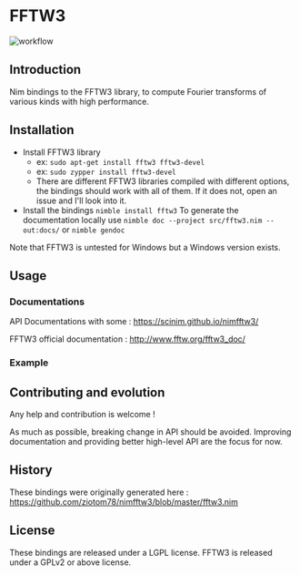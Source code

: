 # FFTW3

![workflow](https://github.com/SciNim/fftw3/actions/workflows/ci.yml/badge.svg)

## Introduction

Nim bindings to the FFTW3 library, to compute Fourier transforms of various kinds with high performance.

## Installation

* Install FFTW3 library
  * ex: `sudo apt-get install fftw3 fftw3-devel`
  * ex: `sudo zypper install fftw3-devel`
  * There are different FFTW3 libraries compiled with different options, the bindings should work with all of them. If it does not, open an issue and I'll look into it.
* Install the bindings `nimble install fftw3` 
To generate the documentation locally use ``nimble doc --project src/fftw3.nim --out:docs/`` or ``nimble gendoc``

Note that FFTW3 is untested for Windows but a Windows version exists. 

## Usage

### Documentations

API Documentations with some : https://scinim.github.io/nimfftw3/

FFTW3 official documentation : http://www.fftw.org/fftw3_doc/

### Example

## Contributing and evolution

Any help and contribution is welcome !

As much as possible, breaking change in API should be avoided.
Improving documentation and providing better high-level API are the focus for now.

## History

These bindings were originally generated here : https://github.com/ziotom78/nimfftw3/blob/master/fftw3.nim

## License

These bindings are released under a LGPL license. FFTW3 is released under a GPLv2 or above license.
